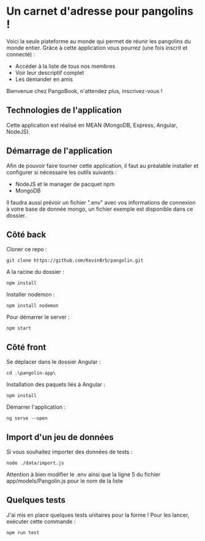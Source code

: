 # Un carnet d'adresse pour pangolins !

Voici la seule plateforme au monde qui permet de réunir les pangolins du monde entier.
Grâce à cette application vous pourrez (une fois inscrit et connecté) : 

* Accéder à la liste de tous nos membres
* Voir leur descriptif complet
* Les demander en amis

Bienvenue chez PangoBook, n'attendez plus, inscrivez-vous !

## Technologies de l'application

Cette application est réalisé en MEAN (MongoDB, Express, Angular, NodeJS).

## Démarrage de l'application

Afin de pouvoir faire tourner cette application, il faut au préalable installer et configurer si nécessaire les outils suivants : 

* NodeJS et le manager de pacquet npm
* MongoDB

Il faudra aussi prévoir un fichier ".env" avec vos informations de connexion à votre base de donnée mongo, un fichier exemple est disponible dans ce dossier.

## Côté back

Cloner ce repo : 

```shell
git clone https://github.com/KevinBrb/pangolin.git
```

A la racine du dossier : 

```shell
npm install
```

Installer nodemon : 

```shell
npm install nodemon
```

Pour démarrer le server :

```shell
npm start
```

## Côté front

Se déplacer dans le dossier Angular :

```shell
cd .\pangolin-app\
```

Installation des paquets liés à Angular :

```shell
npm install
```

Démarrer l'application :

```shell
ng serve --open
```

## Import d'un jeu de données

Si vous souhaitez importer des données de tests : 

```shell
node ./data/import.js
```

Attention à bien modifier le .env ainsi que la ligne 5 du fichier app/models/Pangolin.js pour le nom de la liste

## Quelques tests

J'ai mis en place quelques tests unitaires pour la forme ! Pour les lancer, exécuter cette commande :

```shell
npm run test
```